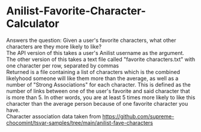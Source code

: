 # Anilist-Favorite-Character-Calculator

Answers the question: Given a user's favorite characters, what other characters are they more likely to like?\
The API version of this takes a user's Anilist username as the argument.\
The other version of this takes a text file called "favorite characters.txt" with one character per row, separated by commas\
Returned is a file containing a list of characters which is the combined likelyhood someone will like them more than the average, as well as a number of "Strong Associations" for each character. This is defined as the number of links between one of the user's favorite and said character that is more than 5. In other words, you are at least 5 times more likely to like this character than the average person because of one favorite character you have. \
Character association data taken from https://github.com/supreme-chocomint/tsvar-samples/tree/main/anilist-fave-characters

